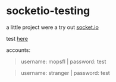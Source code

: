 # socketio-testing

a little project were a try out [socket.io](https://socket.io/)


test [here](http://prem.daki.cc:6082/)

accounts:

> username: mopsfl | password: test

> username: stranger | password: test
